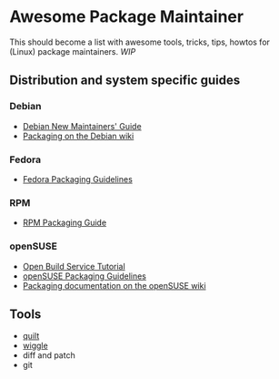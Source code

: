 # Awesome Package Maintainer

This should become a list with awesome tools, tricks, tips, howtos for (Linux) package maintainers.
*WIP*

## Distribution and system specific guides

### Debian
* [Debian New Maintainers' Guide](https://www.debian.org/doc/manuals/maint-guide/)
* [Packaging on the Debian wiki](https://wiki.debian.org/Packaging)

### Fedora
* [Fedora Packaging Guidelines](https://docs.fedoraproject.org/en-US/packaging-guidelines/)

### RPM
* [RPM Packaging Guide](https://rpm-packaging-guide.github.io/)

### openSUSE
* [Open Build Service Tutorial](https://en.opensuse.org/openSUSE:Build_Service_Tutorial)
* [openSUSE Packaging Guidelines](https://en.opensuse.org/openSUSE:Packaging_guidelines)
* [Packaging documentation on the openSUSE wiki](https://en.opensuse.org/Category:Packaging_documentation)

## Tools
* [quilt](http://savannah.nongnu.org/projects/quilt)
* [wiggle](http://neil.brown.name/wiggle/)
* diff and patch
* git
